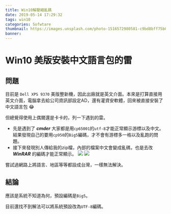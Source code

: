 ```yaml
---
title: Win10解壓縮亂碼
date: 2019-05-14 17:29:32
tags: win10
categories: Sofwtare
thumbnail: https://images.unsplash.com/photo-1516572980581-c9bd8bff75b0?ixlib=rb-1.2.1&ixid=eyJhcHBfaWQiOjEyMDd9&auto=format&fit=crop&w=1950&q=80
banner:
---
```

# Win10 美版安裝中文語言包的雷
<!-- more -->
## 問題
目前是 `Dell XPS 9370` 美版整新機，因此出廠就是英文介面。本來是打算直接用英文介面，電腦拿去給公司資訊部設定AD，還有灌資安軟體，回來被直接安裝了中文語言包 :joy:

但總覺得使用上偶爾還是卡卡的，列一下遇到的雷。
- 先是遇到了 ***cmder*** 大家都是用`cp65001`的`utf-8`才能正常顯示游標以及中文。結果發現自己的要用`cp950`的`Big5`編碼，才不會有游標多一格以及亂跑的問題。
- 接下來發現別人傳給我的zip檔，內部的檔案中文會變成亂碼，也是去改 ***WinRAR*** 的編碼才能正常顯示。
![](https://i.imgur.com/tntQA5e.png)
![](https://i.imgur.com/X24tpqn.png)

嘗試過網路上將語言、地區等等都設成台灣，一樣無法解決。

## 結論
應該是系統不知道為何，預設編碼是`Big5`。

目前還找不到解法可以將系統預設改為`UTF-8`編碼。